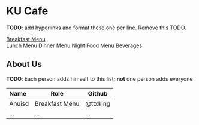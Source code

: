 # KU Cafe

**TODO**: add hyperlinks and format these one per line. Remove this TODO.

[Breakfast Menu](Menu.md#-breakfast-menu)   
Lunch Menu
Dinner Menu
Night Food Menu
Beverages

## About Us

**TODO**: Each person adds himself to this list; **not** one person adds everyone

| Name      | Role      | Github   |
|:----------|-----------|----------|
| Anuisd | Breakfast Menu | @ttxking|
| ...       | ...       | ...      |
